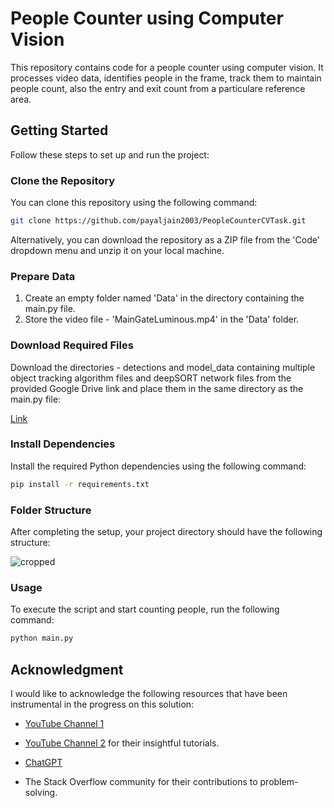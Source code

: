 # People Counter using Computer Vision

This repository contains code for a people counter using computer vision. 
It processes video data, identifies people in the frame, track them to maintain people count, 
also the entry and exit count from a particulare reference area.

## Getting Started

Follow these steps to set up and run the project:

### Clone the Repository

You can clone this repository using the following command:

```bash
git clone https://github.com/payaljain2003/PeopleCounterCVTask.git
```

Alternatively, you can download the repository as a ZIP file from the 'Code' dropdown menu and unzip it on your local machine.

### Prepare Data
1. Create an empty folder named 'Data' in the directory containing the main.py file.
2. Store the video file - 'MainGateLuminous.mp4' in the 'Data' folder.

### Download Required Files
Download the directories - detections and model_data containing multiple object tracking algorithm files and deepSORT network files from the provided Google Drive link and place them in the same directory as the main.py file:

[Link](https://drive.google.com/drive/folders/16XRNoUrT8zfIEteQiq2QgJ-q_RWKvkuG)


### Install Dependencies
Install the required Python dependencies using the following command:
```bash
pip install -r requirements.txt
```

### Folder Structure
After completing the setup, your project directory should have the following structure:

![cropped](https://github.com/payaljain2003/PeopleCounterCVTask/assets/117659940/071d7a8c-ce97-48e2-9be6-3766c930555e)


### Usage
To execute the script and start counting people, run the following command:
```bash
python main.py
```



## Acknowledgment

I would like to acknowledge the following resources  that have been instrumental in the progress on this solution:

- [YouTube Channel 1](https://www.youtube.com/watch?v=jIRRuGN0j5E&t=341s)
- [YouTube Channel 2](https://www.youtube.com/watch?v=tryBL3xlk_c&t=1268s)   for their insightful tutorials.

- [ChatGPT](https://openai.com) 

- The Stack Overflow community for their contributions to problem-solving.


